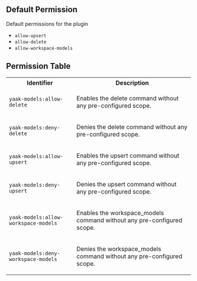 ## Default Permission

Default permissions for the plugin

- `allow-upsert`
- `allow-delete`
- `allow-workspace-models`

## Permission Table

<table>
<tr>
<th>Identifier</th>
<th>Description</th>
</tr>


<tr>
<td>

`yaak-models:allow-delete`

</td>
<td>

Enables the delete command without any pre-configured scope.

</td>
</tr>

<tr>
<td>

`yaak-models:deny-delete`

</td>
<td>

Denies the delete command without any pre-configured scope.

</td>
</tr>

<tr>
<td>

`yaak-models:allow-upsert`

</td>
<td>

Enables the upsert command without any pre-configured scope.

</td>
</tr>

<tr>
<td>

`yaak-models:deny-upsert`

</td>
<td>

Denies the upsert command without any pre-configured scope.

</td>
</tr>

<tr>
<td>

`yaak-models:allow-workspace-models`

</td>
<td>

Enables the workspace_models command without any pre-configured scope.

</td>
</tr>

<tr>
<td>

`yaak-models:deny-workspace-models`

</td>
<td>

Denies the workspace_models command without any pre-configured scope.

</td>
</tr>
</table>
